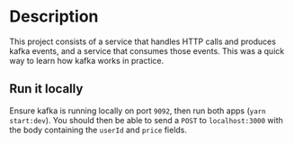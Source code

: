 # Description

This project consists of a service that handles HTTP calls and produces kafka events, and a service that consumes those events. This was a quick way to learn how kafka works in practice.

## Run it locally

Ensure kafka is running locally on port `9092`, then run both apps (`yarn start:dev`). You should then be able to send a `POST` to `localhost:3000` with the body containing the `userId` and `price` fields.
